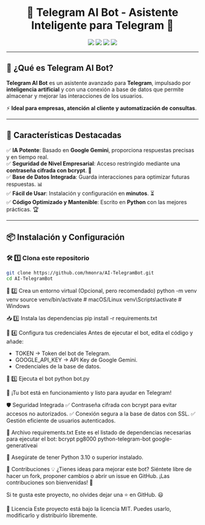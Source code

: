 <h1 align="center">🚀 Telegram AI Bot - Asistente Inteligente para Telegram 🤖</h1>

<p align="center">
  <img src="https://img.shields.io/badge/Python-3.10-blue?style=for-the-badge&logo=python">
  <img src="https://img.shields.io/badge/Telegram%20Bot-Active-brightgreen?style=for-the-badge&logo=telegram">
  <img src="https://img.shields.io/badge/Google%20Gemini-AI-yellow?style=for-the-badge">
  <img src="https://img.shields.io/github/license/hmonra/AI-TelegramBot?style=for-the-badge">
</p>

---

## 🚀 **¿Qué es Telegram AI Bot?**
**Telegram AI Bot** es un asistente avanzado para **Telegram**, impulsado por **inteligencia artificial** y con una conexión a base de datos que permite almacenar y mejorar las interacciones de los usuarios. 

⚡ **Ideal para empresas, atención al cliente y automatización de consultas**.  

---

## 🌟 **Características Destacadas**
✅ **IA Potente**: Basado en **Google Gemini**, proporciona respuestas precisas y en tiempo real.  
✅ **Seguridad de Nivel Empresarial**: Acceso restringido mediante una **contraseña cifrada con bcrypt**. 🔐  
✅ **Base de Datos Integrada**: Guarda interacciones para optimizar futuras respuestas. 📊  
✅ **Fácil de Usar**: Instalación y configuración en **minutos**. ⏳  
✅ **Código Optimizado y Mantenible**: Escrito en **Python** con las mejores prácticas. 🏆  

---

## 📦 **Instalación y Configuración**
### 🛠 **1️⃣ Clona este repositorio**
```bash
git clone https://github.com/hmonra/AI-TelegramBot.git
cd AI-TelegramBot
```

🐍 2️⃣ Crea un entorno virtual (Opcional, pero recomendado)
python -m venv venv
source venv/bin/activate  # macOS/Linux
venv\Scripts\activate  # Windows

📥 3️⃣ Instala las dependencias
pip install -r requirements.txt

🔑 4️⃣ Configura tus credenciales
Antes de ejecutar el bot, edita el código y añade:
- TOKEN → Token del bot de Telegram.
- GOOGLE_API_KEY → API Key de Google Gemini.
- Credenciales de la base de datos.

🚀 5️⃣ Ejecuta el bot
python bot.py

🎉 ¡Tu bot está en funcionamiento y listo para ayudar en Telegram!

🛡 Seguridad Integrada
✅ Contraseña cifrada con bcrypt para evitar accesos no autorizados.
✅ Conexión segura a la base de datos con SSL.
✅ Gestión eficiente de usuarios autenticados.

📜 Archivo requirements.txt
Este es el listado de dependencias necesarias para ejecutar el bot:
bcrypt
pg8000
python-telegram-bot
google-generativeai

📌 Asegúrate de tener Python 3.10 o superior instalado.

🤝 Contribuciones
💡 ¿Tienes ideas para mejorar este bot?
Siéntete libre de hacer un fork, proponer cambios o abrir un issue en GitHub. ¡Las contribuciones son bienvenidas! 🚀

Si te gusta este proyecto, no olvides dejar una ⭐ en GitHub. 😃

📜 Licencia
Este proyecto está bajo la licencia MIT. Puedes usarlo, modificarlo y distribuirlo libremente.

